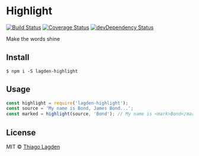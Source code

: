 # Highlight
[![Build Status][ci-img]][ci]
[![Coverage Status][coveralls-img]][coveralls]
[![devDependency Status][devDep-img]][devDep]

[ci-img]:        https://travis-ci.org/lagden/highlight.svg
[ci]:            https://travis-ci.org/lagden/highlight
[coveralls-img]: https://coveralls.io/repos/github/lagden/highlight/badge.svg?branch=master
[coveralls]:     https://coveralls.io/github/lagden/highlight?branch=master
[devDep-img]:    https://david-dm.org/lagden/highlight/dev-status.svg
[devDep]:        https://david-dm.org/lagden/highlight#info=devDependencies


Make the words shine


## Install

```
$ npm i -S lagden-highlight
```


## Usage

```js
const highlight = require('lagden-highlight');
const source = 'My name is Bond, James Bond...';
const marked = highlight(source, 'Bond'); // My name is <mark>Bond</mark>, James <mark>Bond</mark>...
```


## License

MIT © [Thiago Lagden](http://lagden.in)
